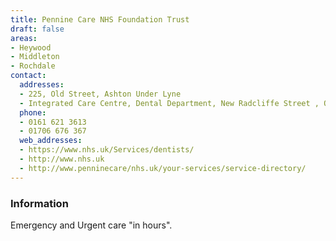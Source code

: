```yaml
---
title: Pennine Care NHS Foundation Trust
draft: false
areas:
- Heywood
- Middleton
- Rochdale
contact:
  addresses:
  - 225, Old Street, Ashton Under Lyne
  - Integrated Care Centre, Dental Department, New Radcliffe Street , Oldham
  phone:
  - 0161 621 3613
  - 01706 676 367
  web_addresses:
  - https://www.nhs.uk/Services/dentists/
  - http://www.nhs.uk
  - http://www.penninecare/nhs.uk/your-services/service-directory/
---
```


### Information
Emergency and Urgent care "in hours".

